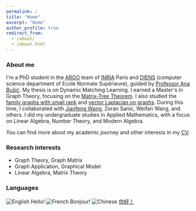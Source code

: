```yaml
---
permalink: /
title: "Home"
excerpt: "Home"
author_profile: true
redirect_from: 
  - /about/
  - /about.html
---
```

### About me

I'm a PhD student in the [ARGO](https://www.di.ens.fr/argo/) team of [INRIA](https://www.inria.fr) Paris and [DIENS](https://www.di.ens.fr/) (computer science department of Ecole Normale Supérieure), guided by [Professor Ana Bušić](https://www.di.ens.fr/~busic/). My thesis is on Dynamic Matching Learning. I earned a Master's in Graph Theory, focusing on the [Matrix-Tree Theorem](https://kns.cnki.net/kcms/detail/detail.aspx?dbcode=CDMD&filename=1023784641.nh). I also studied the [family graphs with small rank](http://ccj.pku.edu.cn/article/info?aid=356769604) and [vector Laplacian on graphs](https://arxiv.org/pdf/2312.05754.pdf). During this time, I collaborated with [Jianfeng Wang](https://www.researchgate.net/profile/Jianfeng-Wang-15), Zoran Sanic, Weifan Wang, and others. I did my undergraduate studies in Applied Mathematics, with a focus on Linear Algebra, Number Theory, and Modern Algebra.

You can find more about my academic journey and other interests in my [CV](http://shuligraph.github.io/files/CV_shuli.pdf).

### Research interests

* Graph Theory, Graph Matrix
* Graph Application, Graphical Model
* Linear Algebra, Matrix Theory

### Languages

 ![English](gb.png) Hello! 
 ![French](fr.png) Bonjour!
 ![Chinese](zh.png) [你好！](https://shuligraph.gitee.io/)
 
